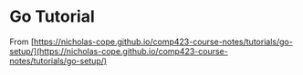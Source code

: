 ﻿# Go Tutorial
From [https://nicholas-cope.github.io/comp423-course-notes/tutorials/go-setup/](https://nicholas-cope.github.io/comp423-course-notes/tutorials/go-setup/)
